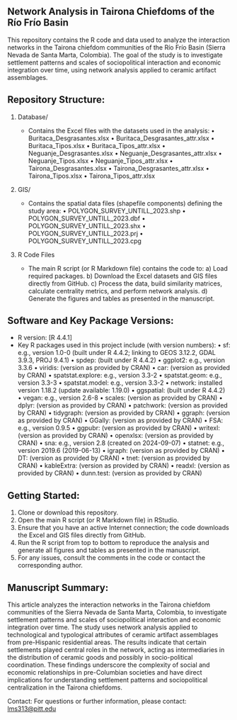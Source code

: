 Network Analysis in Tairona Chiefdoms of the Río Frío Basin
--------------------------------------------------------------

This repository contains the R code and data used to analyze the interaction networks in the Tairona chiefdom communities of the Río Frío Basin (Sierra Nevada de Santa Marta, Colombia). The goal of the study is to investigate settlement patterns and scales of sociopolitical interaction and economic integration over time, using network analysis applied to ceramic artifact assemblages.

Repository Structure:
----------------------------------
1. Database/
   - Contains the Excel files with the datasets used in the analysis:
     • Buritaca_Desgrasantes.xlsx
     • Buritaca_Desgrasantes_attr.xlsx
     • Buritaca_Tipos.xlsx
     • Buritaca_Tipos_attr.xlsx
     • Neguanje_Desgrasantes.xlsx
     • Neguanje_Desgrasantes_attr.xlsx
     • Neguanje_Tipos.xlsx
     • Neguanje_Tipos_attr.xlsx
     • Tairona_Desgrasantes.xlsx
     • Tairona_Desgrasantes_attr.xlsx
     • Tairona_Tipos.xlsx
     • Tairona_Tipos_attr.xlsx

2. GIS/
   - Contains the spatial data files (shapefile components) defining the study area:
     • POLYGON_SURVEY_UNTILL_2023.shp
     • POLYGON_SURVEY_UNTILL_2023.dbf
     • POLYGON_SURVEY_UNTILL_2023.shx
     • POLYGON_SURVEY_UNTILL_2023.prj
     • POLYGON_SURVEY_UNTILL_2023.cpg

3. R Code Files
   - The main R script (or R Markdown file) contains the code to:
     a) Load required packages.
     b) Download the Excel datasets and GIS files directly from GitHub.
     c) Process the data, build similarity matrices, calculate centrality metrics, and perform network analysis.
     d) Generate the figures and tables as presented in the manuscript.

Software and Key Package Versions:
----------------------------------
- R version: [R 4.4.1]
- Key R packages used in this project include (with version numbers):
    •  sf: e.g., version 1.0-0 (built under R 4.4.2; linking to GEOS 3.12.2, GDAL 3.9.3, PROJ 9.4.1)
    •  spdep: (built under R 4.4.2)
    •  ggplot2: e.g., version 3.3.6
    •  viridis: (version as provided by CRAN)
    •  car: (version as provided by CRAN)
    •  spatstat.explore: e.g., version 3.3-2
    •  spatstat.geom: e.g., version 3.3-3
    •  spatstat.model: e.g., version 3.3-2
    •  network: installed version 1.18.2 (update available: 1.19.0)
    •  ggspatial: (built under R 4.4.2)
    •  vegan: e.g., version 2.6-8
    •  scales: (version as provided by CRAN)
    •  dplyr: (version as provided by CRAN)
    •  patchwork: (version as provided by CRAN)
    •  tidygraph: (version as provided by CRAN)
    •  ggraph: (version as provided by CRAN)
    •  GGally: (version as provided by CRAN)
    •  FSA: e.g., version 0.9.5
    •  ggpubr: (version as provided by CRAN)
    •  writexl: (version as provided by CRAN)
    •  openxlsx: (version as provided by CRAN)
    •  sna: e.g., version 2.8 (created on 2024-09-07)
    •  statnet: e.g., version 2019.6 (2019-06-13)
    •  igraph: (version as provided by CRAN)
    •  DT: (version as provided by CRAN)
    •  tnet: (version as provided by CRAN)
    •  kableExtra: (version as provided by CRAN)
    •  readxl: (version as provided by CRAN)
    •  dunn.test: (version as provided by CRAN)

Getting Started:
----------------------------------
1. Clone or download this repository.
2. Open the main R script (or R Markdown file) in RStudio.
3. Ensure that you have an active Internet connection; the code downloads the Excel and GIS files directly from GitHub.
4. Run the R script from top to bottom to reproduce the analysis and generate all figures and tables as presented in the manuscript.
5. For any issues, consult the comments in the code or contact the corresponding author.

Manuscript Summary:
----------------------------------
This article analyzes the interaction networks in the Tairona chiefdom communities of the Sierra Nevada de Santa Marta, Colombia, to investigate settlement patterns and scales of sociopolitical interaction and economic integration over time. The study uses network analysis applied to technological and typological attributes of ceramic artifact assemblages from pre-Hispanic residential areas. The results indicate that certain settlements played central roles in the network, acting as intermediaries in the distribution of ceramic goods and possibly in socio-political coordination. These findings underscore the complexity of social and economic relationships in pre-Columbian societies and have direct implications for understanding settlement patterns and sociopolitical centralization in the Tairona chiefdoms.

Contact:
For questions or further information, please contact:
lms313@pitt.edu
